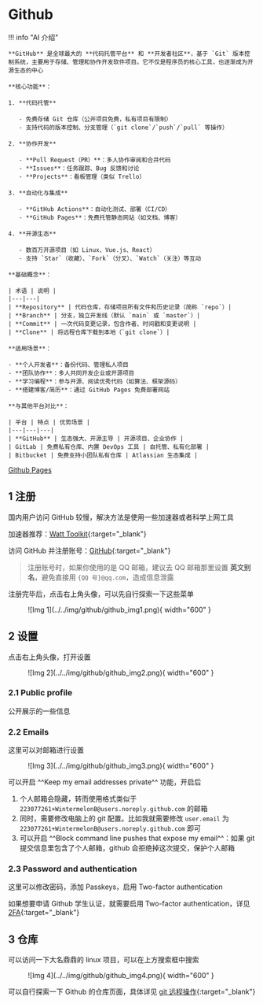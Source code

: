 # Github

<!-- !!! tip "说明"

    本文档正在更新中…… -->

!!! info "AI 介绍"

    **GitHub** 是全球最大的 **代码托管平台** 和 **开发者社区**，基于 `Git` 版本控制系统，主要用于存储、管理和协作开发软件项目。它不仅是程序员的核心工具，也逐渐成为开源生态的中心
    
    **核心功能**：
    
    1. **代码托管**  
       
       - 免费存储 Git 仓库（公开项目免费，私有项目有限制）
       - 支持代码的版本控制、分支管理（`git clone`/`push`/`pull` 等操作）
    
    2. **协作开发**  
    
       - **Pull Request（PR）**：多人协作审阅和合并代码
       - **Issues**：任务跟踪、Bug 反馈和讨论
       - **Projects**：看板管理（类似 Trello）
    
    3. **自动化与集成**  
    
       - **GitHub Actions**：自动化测试、部署（CI/CD）
       - **GitHub Pages**：免费托管静态网站（如文档、博客）
    
    4. **开源生态**  
    
       - 数百万开源项目（如 Linux、Vue.js、React）
       - 支持 `Star`（收藏）、`Fork`（分叉）、`Watch`（关注）等互动
    
    **基础概念**：
    
    | 术语 | 说明 |
    |---|---|
    | **Repository** | 代码仓库，存储项目所有文件和历史记录（简称 `repo`）|
    | **Branch** | 分支，独立开发线（默认 `main` 或 `master`）|
    | **Commit** | 一次代码变更记录，包含作者、时间戳和变更说明 |
    | **Clone** | 将远程仓库下载到本地（`git clone`）|
    
    **适用场景**：
    
    - **个人开发者**：备份代码、管理私人项目
    - **团队协作**：多人共同开发企业或开源项目
    - **学习编程**：参与开源、阅读优秀代码（如算法、框架源码）
    - **搭建博客/简历**：通过 GitHub Pages 免费部署网站
    
    **与其他平台对比**：
    
    | 平台 | 特点 | 优势场景 |
    |---|---|---|
    | **GitHub** | 生态强大、开源主导 | 开源项目、企业协作 |
    | GitLab | 免费私有仓库、内置 DevOps 工具 | 自托管、私有化部署 |
    | Bitbucket | 免费支持小团队私有仓库 | Atlassian 生态集成 |

[Github Pages](./github_pages/index.md)

## 1 注册

国内用户访问 GitHub 较慢，解决方法是使用一些加速器或者科学上网工具

加速器推荐：[Watt Toolkit](../../application/watt_toolkit/index.md){:target="_blank"}

访问 GitHub 并注册账号：[GitHub](https://github.com/){:target="_blank"}

> 注册账号时，如果你使用的是 QQ 邮箱，建议去 QQ 邮箱那里设置 **英文别名**，避免直接用 `{QQ 号}@qq.com`，造成信息泄露

注册完毕后，点击右上角头像，可以先自行探索一下这些菜单

<figure markdown="span">
  ![Img 1](../../img/github/github_img1.png){ width="600" }
</figure>

## 2 设置

点击右上角头像，打开设置

<figure markdown="span">
  ![Img 2](../../img/github/github_img2.png){ width="600" }
</figure>

### 2.1 Public profile

公开展示的一些信息

### 2.2 Emails

这里可以对邮箱进行设置

<figure markdown="span">
  ![Img 3](../../img/github/github_img3.png){ width="600" }
</figure>

可以开启 ^^Keep my email addresses private^^ 功能，开启后

1. 个人邮箱会隐藏，转而使用格式类似于 `223077261+WintermelonB@users.noreply.github.com` 的邮箱
2. 同时，需要修改电脑上的 git 配置。比如我就需要修改 `user.email` 为 `223077261+WintermelonB@users.noreply.github.com` 即可
3. 可以开启 ^^Block command line pushes that expose my email^^：如果 git 提交信息里包含了个人邮箱，github 会拒绝掉这次提交，保护个人邮箱

### 2.3 Password and authentication

这里可以修改密码，添加 Passkeys，启用 Two-factor authentication

如果想要申请 Github 学生认证，就需要启用 Two-factor authentication，详见 [2FA](../../application/vscode/copilot.md#2fa){:target="_blank"}

## 3 仓库

可以访问一下大名鼎鼎的 linux 项目，可以在上方搜索框中搜索

<figure markdown="span">
  ![Img 4](../../img/github/github_img4.png){ width="600" }
</figure>

可以自行探索一下 Github 的仓库页面，具体详见 [git 远程操作](../git/ch4.md){:target="_blank"}